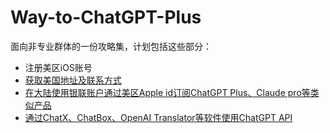 # Way-to-ChatGPT-Plus
面向非专业群体的一份攻略集，计划包括这些部分：
- 注册美区iOS账号
- [获取美国地址及联系方式](./获取美国联系方式及地址.md)
- [在大陆使用银联账户通过美区Apple id订阅ChatGPT Plus、Claude pro等类似产品](./使用银联卡通过IOS订阅ChatGPT%20Plus.md)
- [通过ChatX、ChatBox、OpenAI Translator等软件使用ChatGPT API](./使用ChatGPT-API.md)

